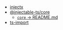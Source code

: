 

- [injectx](https://www.npmjs.com/package/injectx)
- [@injectable-ts/core](https://www.npmjs.com/package/@injectable-ts/core)
  - [`core` → README.md](https://github.com/raveclassic/injectable-ts/blob/main/packages/core/README.md)
- [ts-import](https://www.npmjs.com/package/ts-import)
